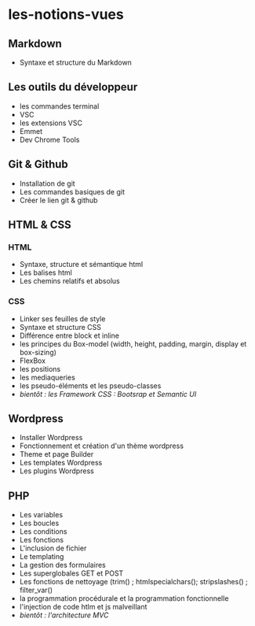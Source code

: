 # les-notions-vues

## Markdown

- Syntaxe et structure du Markdown

## Les outils du développeur

- les commandes terminal
- VSC
- les extensions VSC
- Emmet
- Dev Chrome Tools

## Git & Github

- Installation de git
- Les commandes basiques de git
- Créer le lien git & github

## HTML & CSS

### HTML
- Syntaxe, structure et sémantique html
- Les balises html
- Les chemins relatifs et absolus

### CSS

- Linker ses feuilles de style
- Syntaxe et structure CSS
- Différence entre block et inline
- les principes du Box-model (width, height, padding, margin, display et box-sizing)
- FlexBox
- les positions
- les mediaqueries 
- les pseudo-éléments et les pseudo-classes
- *bientôt : les Framework CSS : Bootsrap et Semantic UI*

## Wordpress

- Installer Wordpress
- Fonctionnement et création d'un thème wordpress
- Theme et page Builder
- Les templates Wordpress
- Les plugins Wordpress

## PHP

- Les variables
- Les boucles
- Les conditions
- Les fonctions
- L'inclusion de fichier
- Le templating
- La gestion des formulaires
- Les superglobales GET et POST
- Les fonctions de nettoyage (trim() ; htmlspecialchars(); stripslashes() ; filter_var()
- la programmation procédurale et la programmation fonctionnelle
- l'injection de code htlm et js malveillant 
- *bientôt : l'architecture MVC*


